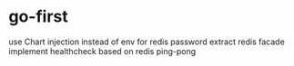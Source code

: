 # go-first

use Chart injection instead of env for redis password
extract redis facade
implement healthcheck based on redis ping-pong 
